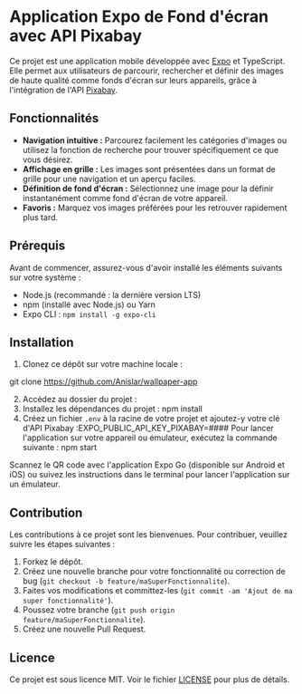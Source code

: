 # Application Expo de Fond d'écran avec API Pixabay

Ce projet est une application mobile développée avec [Expo](https://expo.dev/) et TypeScript. Elle permet aux utilisateurs de parcourir, rechercher et définir des images de haute qualité comme fonds d'écran sur leurs appareils, grâce à l'intégration de l'API [Pixabay](https://pixabay.com/api/docs/).

## Fonctionnalités

- **Navigation intuitive :** Parcourez facilement les catégories d'images ou utilisez la fonction de recherche pour trouver spécifiquement ce que vous désirez.
- **Affichage en grille :** Les images sont présentées dans un format de grille pour une navigation et un aperçu faciles.
- **Définition de fond d'écran :** Sélectionnez une image pour la définir instantanément comme fond d'écran de votre appareil.
- **Favoris :** Marquez vos images préférées pour les retrouver rapidement plus tard.

## Prérequis

Avant de commencer, assurez-vous d'avoir installé les éléments suivants sur votre système :

- Node.js (recommandé : la dernière version LTS)
- npm (installé avec Node.js) ou Yarn
- Expo CLI : `npm install -g expo-cli`

## Installation

1. Clonez ce dépôt sur votre machine locale :

git clone https://github.com/Anislar/wallpaper-app

2. Accédez au dossier du projet :
3. Installez les dépendances du projet : npm install 
4. Créez un fichier `.env` à la racine de votre projet et ajoutez-y votre clé d'API Pixabay :EXPO_PUBLIC_API_KEY_PIXABAY=####
Pour lancer l'application sur votre appareil ou émulateur, exécutez la commande suivante : npm start



Scannez le QR code avec l'application Expo Go (disponible sur Android et iOS) ou suivez les instructions dans le terminal pour lancer l'application sur un émulateur.

## Contribution

Les contributions à ce projet sont les bienvenues. Pour contribuer, veuillez suivre les étapes suivantes :

1. Forkez le dépôt.
2. Créez une nouvelle branche pour votre fonctionnalité ou correction de bug (`git checkout -b feature/maSuperFonctionnalite`).
3. Faites vos modifications et committez-les (`git commit -am 'Ajout de ma super fonctionnalité'`).
4. Poussez votre branche (`git push origin feature/maSuperFonctionnalite`).
5. Créez une nouvelle Pull Request.

## Licence

Ce projet est sous licence MIT. Voir le fichier [LICENSE](LICENSE) pour plus de détails.





